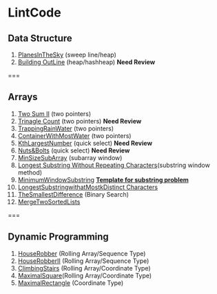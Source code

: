 # LintCode
## Data Structure
1. [PlanesInTheSky](https://github.com/jiapengliu613/LintCode/tree/master/PlanesInTheSky) (sweep line/heap)
2. [Building OutLine](https://github.com/jiapengliu613/LintCode/tree/master/BuildingOutline) (heap/hashheap)  **Need Review**

===
## Arrays
1. [Two Sum II](https://github.com/jiapengliu613/LintCode/tree/master/TwoSumII) (two pointers)
2. [Trinagle Count](https://github.com/jiapengliu613/LintCode/tree/master/TriangleCount) (two pointers) **Need Review**
3. [TrappingRainWater](https://github.com/jiapengliu613/LintCode/tree/master/TrappingRainWater) (two pointers)
4. [ContainerWithMostWater](https://github.com/jiapengliu613/LintCode/tree/master/ContainerWithMostWater) (two pointers)
5. [KthLargestNumber](https://github.com/jiapengliu613/LintCode/tree/master/KthLargestNumber) (quick select) **Need Review**
6. [Nuts&Bolts](https://github.com/jiapengliu613/LintCode/tree/master/Nuts%26Bolts) (quick select) **Need Review**
7. [MinSizeSubArray](https://github.com/jiapengliu613/LintCode/tree/master/MinSizeSubarray) (subarray window)
8. [Longest Substring Without Repeating Characters](https://github.com/jiapengliu613/LintCode/tree/master/LongestSubstringWithoutRepeatingCharacters)(substring window method)
9. [MinimumWindowSubstring](https://github.com/jiapengliu613/LintCode/tree/master/MinimumWindowSubstring) [**Template for substring problem**](https://discuss.leetcode.com/topic/30941/here-is-a-10-line-template-that-can-solve-most-substring-problems)
10. [ LongestSubstringwithatMostkDistinct Characters](https://github.com/jiapengliu613/LintCode/blob/master/Longest%20Substring%20with%20At%20Most%20K%20Distinct%20Characters/Solution.java)
11. [TheSmallestDifference](https://github.com/jiapengliu613/LintCode/tree/master/TheSmallestDifference) (Binary Search)
12. [MergeTwoSortedLists](https://github.com/jiapengliu613/LintCode/tree/master/Merge%20Two%20Sorted%20Lists)

===
## Dynamic Programming 
1. [HouseRobber](https://github.com/jiapengliu613/LintCode/tree/master/HouseRobber) (Rolling Array/Sequence Type)
2. [HouseRobberII](https://github.com/jiapengliu613/LintCode/tree/master/HouseRobberII) (Rolling Array/Sequence Type)
3. [ClimbingStairs](https://github.com/jiapengliu613/LintCode/tree/master/ClimbingStairs) (Rolling Array/Coordinate Type)
4. [MaximalSquare](https://github.com/jiapengliu613/LintCode/tree/master/MaximalSquare)(Rolling Array/Coordinate Type)
5. [MaximalRectangle](https://github.com/jiapengliu613/LintCode/tree/master/MaximalRectangle) (Coordinate Type)
